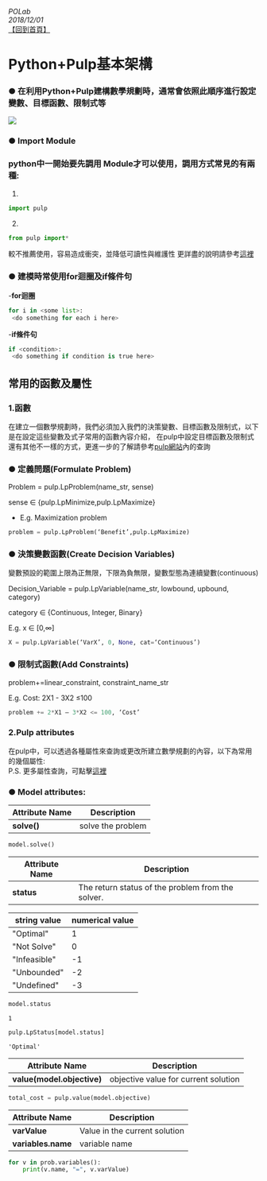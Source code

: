 *POLab*
<br>
*2018/12/01*
<br>
[【回到首頁】](https://github.com/KevinLu43/Job-Shop-Scheduling-with-Python)


# Python+Pulp基本架構

### ● 在利用Python+Pulp建構數學規劃時，通常會依照此順序進行設定變數、目標函數、限制式等
<img src="https://github.com/jasonyoyo/python-pulp/blob/master/picture/pulp%20flow.png" >

### ● Import Module
### python中一開始要先調用 Module才可以使用，調用方式常見的有兩種:
1. 
 ```python
import pulp
```
2.
```python
from pulp import*
```
較不推薦使用，容易造成衝突，並降低可讀性與維護性
更詳盡的說明請參考[這裡](https://medium.com/pyladies-taiwan/python-%E7%9A%84-import-%E9%99%B7%E9%98%B1-3538e74f57e3)

### ● 建模時常使用for迴圈及if條件句
-**for迴圈**
```python
for i in <some list>:
 <do something for each i here>
```
-**if條件句**
```python
if <condition>:
 <do something if condition is true here>
```

## 常用的函數及屬性
### 1.函數
在建立一個數學規劃時，我們必須加入我們的決策變數、目標函數及限制式，以下是在設定這些變數及式子常用的函數內容介紹，
在pulp中設定目標函數及限制式還有其他不一樣的方式，更進一步的了解請參考[pulp網站](https://pythonhosted.org/PuLP/pulp.html)內的查詢

### ● 定義問題(Formulate Problem)

Problem = pulp.LpProblem(name_str, sense)

sense ∈ {pulp.LpMinimize,pulp.LpMaximize}

- E.g. Maximization problem

```python
problem = pulp.LpProblem(‘Benefit’,pulp.LpMaximize)
```

### ● 決策變數函數(Create Decision Variables)

變數預設的範圍上限為正無限，下限為負無限，變數型態為連續變數(continuous)<br>

Decision_Variable = pulp.LpVariable(name_str, lowbound, upbound, category)

category ∈ {Continuous, Integer, Binary}

E.g. x ∈ [0,∞]

```python
X = pulp.LpVariable(‘VarX’, 0, None, cat=‘Continuous’)
```

### ● 限制式函數(Add Constraints)

problem+=linear_constraint, constraint_name_str

E.g. Cost: 2X1 - 3X2 ≤100

```python
problem += 2*X1 – 3*X2 <= 100, ‘Cost’
```

### 2.Pulp attributes
在pulp中，可以透過各種屬性來查詢或更改所建立數學規劃的內容，以下為常用的幾個屬性:
<br>P.S. 更多屬性查詢，可點擊[這裡](https://www.coin-or.org/PuLP/pulp.html)
### ● Model attributes:

|Attribute Name|Description|
|-----|-----|
|**solve()**|solve the problem|
```python
model.solve()
```


|Attribute Name|Description|
|-----|-----|
|**status**|The return status of the problem from the solver.|

|string value|numerical value|
|-----|-----|
|"Optimal"|1|
|"Not Solve"|0|
|"Infeasible"|-1|
|"Unbounded"|-2|
|"Undefined"|-3|

```python
model.status
```
```
1
```
```python
pulp.LpStatus[model.status]
```
```
'Optimal'
```


|Attribute Name|Description|
|-----|-----|
|**value(model.objective)**|objective value for current solution|
```python
total_cost = pulp.value(model.objective)
```


|Attribute Name|Description|
|-----|-----|
|**varValue**|Value in the current solution|
|**variables.name**|variable name|
```python
for v in prob.variables():
    print(v.name, "=", v.varValue)
```
